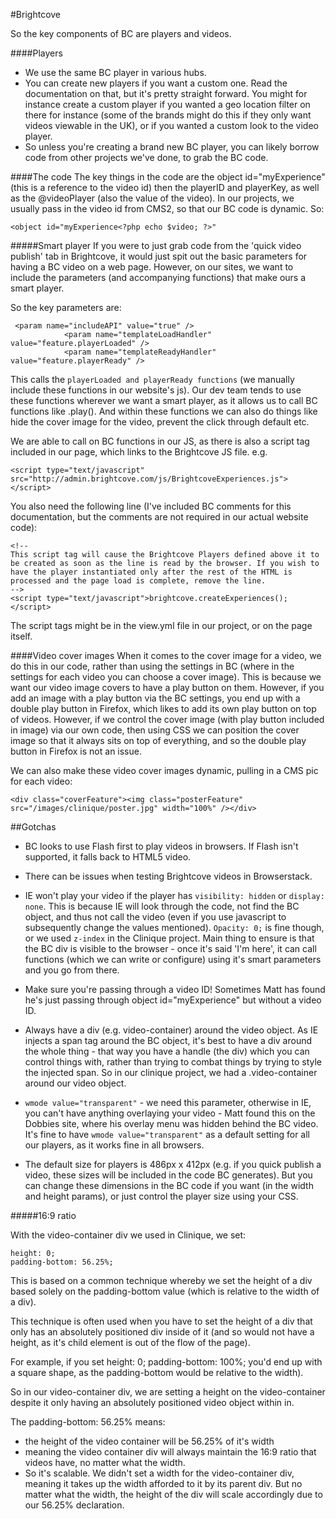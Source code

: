 #Brightcove

So the key components of BC are players and videos. 


####Players
* We use the same BC player in various hubs. 
* You can create new players if you want a custom one. Read the documentation on that, but it's pretty straight forward. You might for instance create a custom player if you wanted a geo location filter on there for instance (some of the brands might do this if they only want videos viewable in the UK), or if you wanted a custom look to the video player.
* So unless you're creating a brand new BC player, you can likely borrow code from other projects we've done, to grab the BC code. 


####The code
The key things in the code are the object id="myExperience<videonumber>" (this is a reference to the video id) then the playerID and playerKey, as well as the @videoPlayer (also the value of the video). In our projects, we usually pass in the video id from CMS2, so that our BC code is dynamic. So:
	
	<object id="myExperience<?php echo $video; ?>" 


#####Smart player
If you were to just grab code from the 'quick video publish' tab in Brightcove, it would just spit out the basic parameters for having a BC video on a web page. However, on our sites, we want to include the parameters (and accompanying functions) that make ours a smart player. 

So the key parameters are: 

	 <param name="includeAPI" value="true" />
				<param name="templateLoadHandler" value="feature.playerLoaded" />
				<param name="templateReadyHandler" value="feature.playerReady" />
				
This calls the `playerLoaded and playerReady functions` (we manually include these functions in our website's js). Our dev team tends to use these functions wherever we want a smart player, as it allows us to call BC functions like .play(). And within these functions we can also do things like hide the cover image for the video, prevent the click through default etc. 

We are able to call on BC functions in our JS, as there is also a script tag included in our page, which links to the Brightcove JS file. e.g. 

	<script type="text/javascript" src="http://admin.brightcove.com/js/BrightcoveExperiences.js"></script>
	
You also need the following line (I've included BC comments for this documentation, but the comments are not required in our actual website code): 

	<!-- 
	This script tag will cause the Brightcove Players defined above it to be created as soon as the line is read by the browser. If you wish to have the player instantiated only after the rest of the HTML is processed and the page load is complete, remove the line.
	-->
	<script type="text/javascript">brightcove.createExperiences();</script>

The script tags might be in the view.yml file in our project, or on the page itself. 


####Video cover images
When it comes to the cover image for a video, we do this in our code, rather than using the settings in BC (where in the settings for each video you can choose a cover image). This is because we want our video image covers to have a play button on them. However, if you add an image with a play button via the BC settings, you end up with a double play button in Firefox, which likes to add its own play button on top of videos. However, if we control the cover image (with play button included in image) via our own code, then using CSS we can position the cover image so that it always sits on top of everything, and so the double play button in Firefox is not an issue. 

We can also make these video cover images dynamic, pulling in a CMS pic for each video:

	<div class="coverFeature"><img class="posterFeature" src="/images/clinique/poster.jpg" width="100%" /></div>

##Gotchas

* BC looks to use Flash first to play videos in browsers. If Flash isn't supported, it falls back to HTML5 video. 

* There can be issues when testing Brightcove videos in Browserstack. 

* IE won't play your video if the player has `visibility: hidden` or `display: none`. This is because IE will look through the code, not find the BC object, and thus not call the video (even if you use javascript to subsequently change the values mentioned). `Opacity: 0;` is fine though, or we used `z-index` in the Clinique project. Main thing to ensure is that the BC div is visible to the browser - once it's said 'I'm here', it can call functions (which we can write or configure) using it's smart parameters and you go from there. 

* Make sure you're passing through a video ID! Sometimes Matt has found he's just passing through object id="myExperience"  but without a video ID. 

* Always have a div (e.g. video-container) around the video object. As IE injects a span tag around the BC object, it's best to have a div around the whole thing - that way you have a handle (the div) which you can control things with, rather than trying to combat things by trying to style the injected span. So in our clinique project, we had a .video-container around our video object. 

* `wmode value="transparent"` - we need this parameter, otherwise in IE, you can't have anything overlaying your video - Matt found this on the Dobbies site, where his overlay menu was hidden behind the BC video. It's fine to have `wmode value="transparent"` as a default setting for all our players, as it works fine in all browsers. 

* The default size for players is 486px x 412px (e.g. if you quick publish a video, these sizes will be included in the code BC generates). But you can change these dimensions in the BC code if you want (in the width and height params), or just control the player size using your CSS. 

#####16:9 ratio

With the video-container div we used in Clinique, we set: 

	height: 0;
	padding-bottom: 56.25%;
	
This is based on a common technique whereby we set the height of a div based solely on the padding-bottom value (which is relative to the width of a div). 

This technique is often used when you have to set the height of a div that only has an absolutely positioned div inside of it (and so would not have a height, as it's child element is out of the flow of the page). 

For example, if you set height: 0; padding-bottom: 100%; you'd end up with a square shape, as the padding-bottom would be relative to the width).

So in our video-container div, we are setting a height on the video-container despite it only having an absolutely positioned video object within in. 

The padding-bottom: 56.25% means:

* the height of the video container will be 56.25% of it's width
* meaning the video container div will always maintain the 16:9 ratio that videos have, no matter what the width.
* So it's scalable. We didn't set a width for the video-container div, meaning it takes up the width afforded to it by its parent div. But no matter what the width, the height of the div will scale accordingly due to our 56.25% declaration. 



